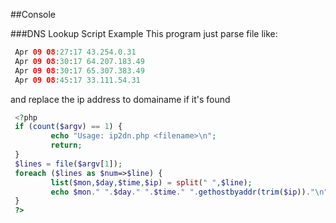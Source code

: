 
##Console

###DNS Lookup Script Example
This program just parse file like:
```php
 Apr 09 08:27:17 43.254.0.31
 Apr 09 08:30:17 64.207.183.49
 Apr 09 08:30:17 65.307.383.49
 Apr 09 08:45:17 33.111.54.31
 ```
and replace the ip address to domainame if it's found

```php
 <?php
 if (count($argv) == 1) {
         echo "Usage: ip2dn.php <filename>\n";
         return;
 }
 $lines = file($argv[1]);
 foreach ($lines as $num=>$line) {
         list($mon,$day,$time,$ip) = split(" ",$line);
         echo $mon." ".$day." ".$time." ".gethostbyaddr(trim($ip))."\n";
 }
 ?>
 ```




